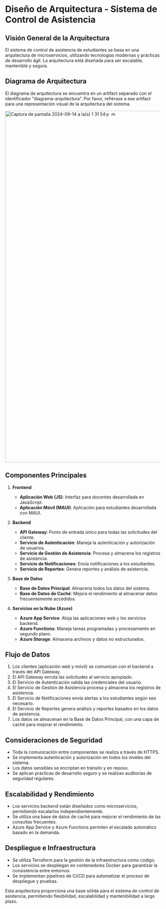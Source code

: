 # Diseño de Arquitectura - Sistema de Control de Asistencia

## Visión General de la Arquitectura

El sistema de control de asistencia de estudiantes se basa en una arquitectura de microservicios, utilizando tecnologías modernas y prácticas de desarrollo ágil. La arquitectura está diseñada para ser escalable, mantenible y segura.

## Diagrama de Arquitectura

El diagrama de arquitectura se encuentra en un artifact separado con el identificador "diagrama-arquitectura". Por favor, refiérase a ese artifact para una representación visual de la arquitectura del sistema.


<img width="1133" alt="Captura de pantalla 2024-09-14 a la(s) 1 31 54 p  m" src="https://github.com/user-attachments/assets/78e53cdf-5859-4e14-8014-af6434e9e6f5">


## Componentes Principales

1. **Frontend**
   - **Aplicación Web (JS)**: Interfaz para docentes desarrollada en JavaScript.
   - **Aplicación Móvil (MAUI)**: Aplicación para estudiantes desarrollada con MAUI.

2. **Backend**
   - **API Gateway**: Punto de entrada único para todas las solicitudes del cliente.
   - **Servicio de Autenticación**: Maneja la autenticación y autorización de usuarios.
   - **Servicio de Gestión de Asistencia**: Procesa y almacena los registros de asistencia.
   - **Servicio de Notificaciones**: Envía notificaciones a los estudiantes.
   - **Servicio de Reportes**: Genera reportes y análisis de asistencia.

3. **Base de Datos**
   - **Base de Datos Principal**: Almacena todos los datos del sistema.
   - **Base de Datos de Caché**: Mejora el rendimiento al almacenar datos frecuentemente accedidos.

4. **Servicios en la Nube (Azure)**
   - **Azure App Service**: Aloja las aplicaciones web y los servicios backend.
   - **Azure Functions**: Maneja tareas programadas y procesamiento en segundo plano.
   - **Azure Storage**: Almacena archivos y datos no estructurados.

## Flujo de Datos

1. Los clientes (aplicación web y móvil) se comunican con el backend a través del API Gateway.
2. El API Gateway enruta las solicitudes al servicio apropiado.
3. El Servicio de Autenticación valida las credenciales del usuario.
4. El Servicio de Gestión de Asistencia procesa y almacena los registros de asistencia.
5. El Servicio de Notificaciones envía alertas a los estudiantes según sea necesario.
6. El Servicio de Reportes genera análisis y reportes basados en los datos de asistencia.
7. Los datos se almacenan en la Base de Datos Principal, con una capa de caché para mejorar el rendimiento.

## Consideraciones de Seguridad

- Toda la comunicación entre componentes se realiza a través de HTTPS.
- Se implementa autenticación y autorización en todos los niveles del sistema.
- Los datos sensibles se encriptan en tránsito y en reposo.
- Se aplican prácticas de desarrollo seguro y se realizan auditorías de seguridad regulares.

## Escalabilidad y Rendimiento

- Los servicios backend están diseñados como microservicios, permitiendo escalarlos independientemente.
- Se utiliza una base de datos de caché para mejorar el rendimiento de las consultas frecuentes.
- Azure App Service y Azure Functions permiten el escalado automático basado en la demanda.

## Despliegue e Infraestructura

- Se utiliza Terraform para la gestión de la infraestructura como código.
- Los servicios se despliegan en contenedores Docker para garantizar la consistencia entre entornos.
- Se implementan pipelines de CI/CD para automatizar el proceso de despliegue y pruebas.

Esta arquitectura proporciona una base sólida para el sistema de control de asistencia, permitiendo flexibilidad, escalabilidad y mantenibilidad a largo plazo.
